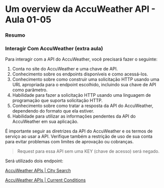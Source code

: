 <!--
Antes de publicar a issue, lembre-se de clicar na aba "Preview", para visualizar se a formatação está correta =)
-->

<!-- Escreva/insira as imagens após essa linha -->

# Um overview da AccuWeather API - Aula 01-05

### Resumo

### Interagir Com AccuWeather (extra aula)

Para interagir com a API do AccuWeather, você precisará fazer o seguinte:

1. Conta no site do AccuWeather e uma chave de API.
2. Conhecimento sobre os endpoints disponíveis e como acessá-los.
3. Conhecimento sobre como construir uma solicitação HTTP usando uma URL apropriada para o endpoint escolhido, incluindo sua chave de API como parâmetro.
4. Habilidade para fazer a solicitação HTTP usando uma linguagem de programação que suporta solicitação HTTP.
5. Conhecimento sobre como tratar a resposta da API do AccuWeather, dependendo do formato que ela estiver.
6. Habilidade para utilizar as informações pendentes da API do AccuWeather em sua aplicação.

É importante seguir as diretrizes da API do AccuWeather e os termos de serviço ao usar a API. Verifique também a restrição de uso de sua conta para evitar problemas com limites de aprovação ou cobranças.

> Request para essa API sem uma KEY (chave de acesso) será negado.

Será utilizado dois endpoint:

[AccuWeather APIs | City Search](https://developer.accuweather.com/accuweather-locations-api/apis/get/locations/v1/cities/search)

[AccuWeather APIs | Current Conditions](https://developer.accuweather.com/accuweather-current-conditions-api/apis/get/currentconditions/v1/%7BlocationKey%7D)
